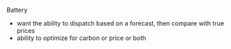 Battery
- want the ability to dispatch based on a forecast, then compare with true prices
- ability to optimize for carbon or price or both
